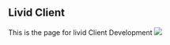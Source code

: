 ## Livid Client 
This is the page for livid Client Development ![](https://quenched-acquisitio.000webhostapp.com/Livid.png)

